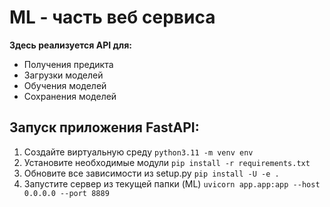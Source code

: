 # ML - часть веб сервиса
**Здесь реализуется API для:**
- Получения предикта
- Загрузки моделей
- Обучения моделей
- Сохранения моделей

## Запуск приложения FastAPI:
1. Создайте виртуальную среду ```python3.11 -m venv env```
2. Установите необходимые модули ```pip install -r requirements.txt```
3. Обновите все зависимости из setup.py ```pip install -U -e .```
4. Запустите сервер из текущей папки (ML) ```uvicorn app.app:app --host 0.0.0.0 --port 8889```

